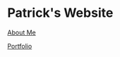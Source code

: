 <!DOCTYPE html>
<html>

<body>
  <h1> Patrick's Website </h1>
  
  <p>
  <a href="ABOUTME.md">About Me</a>
  </p>
  
  <p>
  <a href="PORTFOLIO.md">Portfolio</a>
  <p/>
  
</body>



</html>
